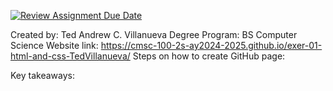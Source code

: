 [![Review Assignment Due Date](https://classroom.github.com/assets/deadline-readme-button-22041afd0340ce965d47ae6ef1cefeee28c7c493a6346c4f15d667ab976d596c.svg)](https://classroom.github.com/a/hMVHYWFS)

Created by: Ted Andrew C. Villanueva
Degree Program: BS Computer Science
Website link: https://cmsc-100-2s-ay2024-2025.github.io/exer-01-html-and-css-TedVillanueva/
Steps on how to create GitHub page:

Key takeaways:

